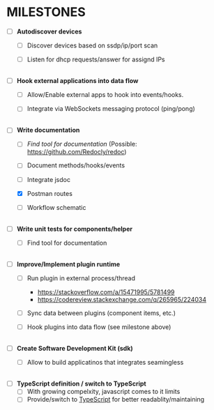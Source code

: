 # MILESTONES

- [ ] __Autodiscover devices__
  - [ ] Discover devices based on ssdp/ip/port scan
  - [ ] Listen for dhcp requests/answer for assignd IPs
<br/><br/>


- [ ] __Hook external applications into data flow__
  - [ ] Allow/Enable external apps to hook into events/hooks.
  - [ ] Integrate via WebSockets messaging protocol (ping/pong)
<br/><br/>


- [ ] __Write documentation__
  - [ ] *Find tool for documentation* (Possible: https://github.com/Redocly/redoc)
  - [ ] Document methods/hooks/events
  - [ ] Integrate jsdoc
  - [x] Postman routes
  - [ ] Workflow schematic
<br/><br/>


- [ ] __Write unit tests for components/helper__
  - [ ] Find tool for documentation 
<br/><br/>


- [ ] __Improve/Implement plugin runtime__
  - [ ] Run plugin in external process/thread
    - https://stackoverflow.com/a/15471995/5781499
    - https://codereview.stackexchange.com/q/265965/224034
  - [ ] Sync data between plugins (component items, etc.)
  - [ ] Hook plugins into data flow (see milestone above)
<br/><br/>


- [ ] __Create Software Development Kit (sdk)__
  - [ ] Allow to build applicatinos that integrates seamingless
<br/><br/>


- [ ] __TypeScript definition / switch to TypeScript__
  - [ ] With growing compelxity, javascript comes to it limits
  - [ ] Provide/switch to [TypeScript](https://www.typescriptlang.org/) for better readablity/maintaining
<br/><br/>